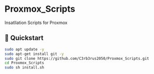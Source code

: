 # Proxmox_Scripts
Insatllation Scripts for Proxmox

## 🚀 Quickstart
```bash
sudo apt update -y
sudo apt-get install git -y
sudo git clone https://github.com/C3rb3rus2050/Proxmox_Scripts.git
cd Proxmox_Scripts
sudo sh install.sh
